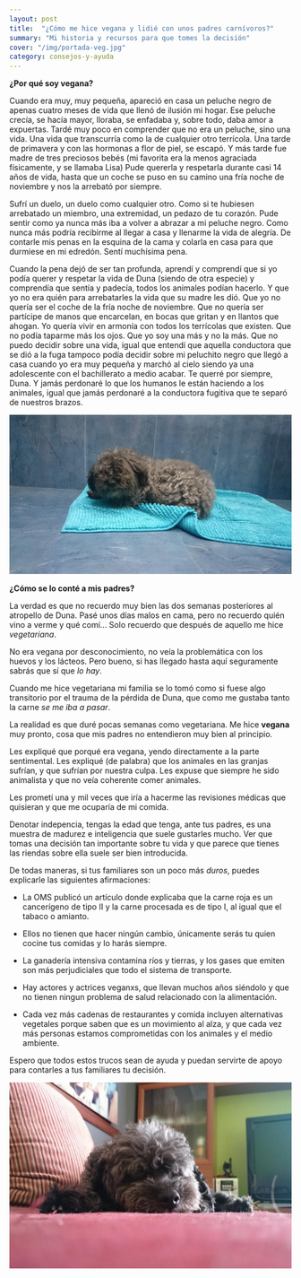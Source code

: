 ```yaml
---
layout: post
title:  "¿Cómo me hice vegana y lidié con unos padres carnívoros?"
summary: "Mi historia y recursos para que tomes la decisión"
cover: "/img/portada-veg.jpg"
category: consejos-y-ayuda
---
```


**¿Por qué soy vegana?**



Cuando era muy, muy pequeña, apareció en casa un peluche negro de apenas cuatro meses de vida que llenó de ilusión mi hogar. Ese peluche crecía, se hacía mayor, lloraba, se enfadaba y, sobre todo, daba amor a expuertas. Tardé muy poco en comprender que no era un peluche, sino una vida. Una vida que transcurría como la de cualquier otro terrícola. Una tarde de primavera y con las hormonas a flor de piel, se escapó. Y más tarde fue madre de tres preciosos bebés (mi favorita era la menos agraciada físicamente, y se llamaba Lisa) 
Pude quererla y respetarla durante casi 14 años de vida, hasta que un coche se puso en su camino una fría noche de noviembre y nos la arrebató por siempre. 



Sufrí un duelo, un duelo como cualquier otro. Como si te hubiesen arrebatado un miembro, una extremidad, un pedazo de tu corazón. Pude sentir como ya nunca más iba a volver a abrazar a mi peluche negro. Como nunca más podría recibirme al llegar a casa y llenarme la vida de alegría. De contarle mis penas en la esquina de la cama y colarla en casa para que durmiese en mi edredón. Sentí muchísima pena.



Cuando la pena dejó de ser tan profunda, aprendí y comprendí que si yo podía querer y respetar la vida de Duna (siendo de otra especie) y comprendía que sentía y padecía, todos los animales podían hacerlo. Y que yo no era quién para arrebatarles la vida que su madre les dió. Que yo no quería ser el coche de la fría noche de noviembre. Que no quería ser partícipe de manos que encarcelan, en bocas que gritan y en llantos que ahogan. Yo quería vivir en armonía con todos los  terrícolas que existen. Que no podía taparme más los ojos. Que yo soy una más y no la más. Que no puedo decidir sobre una vida, igual que entendí que aquella conductora que se dió a la fuga tampoco podía decidir sobre mi peluchito negro que llegó a casa cuando yo era muy pequeña y marchó al cielo siendo ya una adolescente con el bachillerato a medio acabar. Te querré por siempre, Duna. Y jamás perdonaré lo que los humanos le están haciendo a los animales, igual que jamás perdonaré a la conductora fugitiva que te separó de nuestros brazos.


![](/img/duna.JPG)

**¿Cómo se lo conté a mis padres?**


La verdad es que no recuerdo muy bien las dos semanas posteriores al atropello de Duna. Pasé unos días malos en cama, pero no recuerdo quién vino a verme y qué comí... Solo recuerdo que después de aquello me hice *vegetariana*. 


No era vegana por desconocimiento, no veía la problemática con los huevos y los lácteos. Pero bueno, si has llegado hasta aquí seguramente sabrás que sí que *lo hay*.


Cuando me hice vegetariana mi familia se lo tomó como si fuese algo transitorio por el trauma de la pérdida de Duna, que como me gustaba tanto la carne *se me iba a pasar*.


La realidad es que duré pocas semanas como vegetariana. Me hice **vegana** muy pronto, cosa que mis padres no entendieron muy bien al principio. 


Les expliqué que porqué era vegana, yendo directamente a la parte sentimental. Les expliqué (de palabra) que los animales en las granjas sufrían, y que sufrían por nuestra culpa. Les expuse que siempre he sido animalista y que no veía coherente comer animales. 


Les prometí una y mil veces que iría a hacerme las revisiones médicas que quisieran y que me ocuparía de mi comida. 


Denotar indepencia, tengas la edad que tenga, ante tus padres, es una muestra de madurez e inteligencia que suele gustarles mucho. Ver que tomas una decisión tan importante sobre tu vida y que parece que tienes las riendas sobre ella suele ser bien introducida.


De todas maneras, si tus familiares son un poco más *duros*, puedes explicarle las siguientes afirmaciones:


- La OMS publicó un artículo donde explicaba que la carne roja es un cancerígeno de tipo II y la carne procesada es de tipo I, al igual que el tabaco o amianto.


- Ellos no tienen que hacer ningún cambio, únicamente serás tu quien cocine tus comidas y lo harás siempre.


- La ganadería intensiva contamina ríos y tierras, y los gases que emiten son más perjudiciales que todo el sistema de transporte.


- Hay actores y actrices veganxs, que llevan muchos años siéndolo y que no tienen ningun problema de salud relacionado con la alimentación.


- Cada vez más cadenas de restaurantes y comida incluyen alternativas vegetales porque saben que es un movimiento al alza, y que cada vez más personas estamos comprometidas con los animales y el medio ambiente.




Espero que todos estos trucos sean de ayuda y puedan servirte de apoyo para contarles a tus familiares tu decisión.



![](/img/duna2.JPG)
